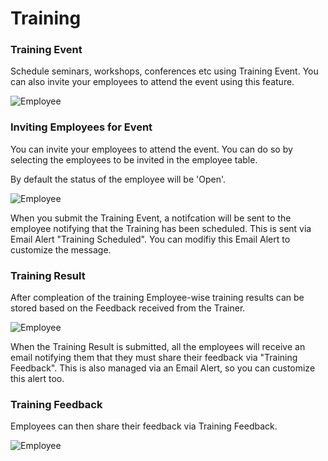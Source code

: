 # Training

### Training Event

Schedule seminars, workshops, conferences etc using Training Event. You can also invite your employees to attend the event using this feature.

<img class="screenshot" alt="Employee" src="/docs/assets/img/human-resources/training_event.png">

### Inviting Employees for Event

You can invite your employees to attend the event. You can do so by selecting the employees to be invited in the employee table.

By default the status of the employee will be 'Open'.

<img class="screenshot" alt="Employee" src="/docs/assets/img/human-resources/training_event_employee.png">

When you submit the Training Event, a notifcation will be sent to the employee notifying that the Training has been scheduled. This is sent via Email Alert "Training Scheduled". You can modifiy this Email Alert to customize the message.

### Training Result

After compleation of the training Employee-wise training results can be stored based on the Feedback received from the Trainer.

<img class="screenshot" alt="Employee" src="/docs/assets/img/human-resources/training_result.png">

When the Training Result is submitted, all the employees will receive an email notifying them that they must share their feedback via "Training Feedback". This is also managed via an Email Alert, so you can customize this alert too.

### Training Feedback

Employees can then share their feedback via Training Feedback.

<img class="screenshot" alt="Employee" src="/docs/assets/img/human-resources/training_feedback.png">
